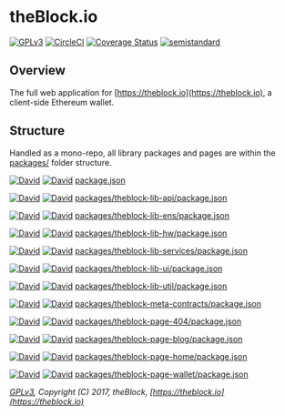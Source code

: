 # theBlock.io

[![GPLv3](https://img.shields.io/badge/license-GPL%20v3-green.svg)](https://www.gnu.org/licenses/gpl-3.0.en.html)
[![CircleCI](https://circleci.com/gh/theblock/theblock.github.io.svg?style=shield)](https://circleci.com/gh/theblock/theblock.github.io)
[![Coverage Status](https://coveralls.io/repos/github/theblock/theblock.github.io/badge.svg?branch=master)](https://coveralls.io/github/theblock/theblock.github.io?branch=master)
[![semistandard](https://img.shields.io/badge/code%20style-semistandard-brightgreen.svg)](https://github.com/Flet/semistandard)

## Overview

The full web application for [https://theblock.io](https://theblock.io), a client-side Ethereum wallet.

## Structure

Handled as a mono-repo, all library packages and pages are within the [packages/](packages/) folder structure.

[![David](https://david-dm.org/theblock/theblock.github.io/status.svg)](https://david-dm.org/theblock/theblock.github.io) [![David](https://david-dm.org/theblock/theblock.github.io/dev-status.svg)](https://david-dm.org/theblock/theblock.github.io?type=dev) [package.json](package.json)

[![David](https://david-dm.org/theblock/theblock.github.io/status.svg?path=packages/theblock-lib-api)](https://david-dm.org/theblock/theblock.github.io?path=packages/theblock-lib-api) [![David](https://david-dm.org/theblock/theblock.github.io/dev-status.svg?path=packages/theblock-lib-api)](https://david-dm.org/theblock/theblock.github.io?type=dev&path=packages/theblock-lib-api) [packages/theblock-lib-api/package.json](packages/theblock-lib-api/package.json)

[![David](https://david-dm.org/theblock/theblock.github.io/status.svg?path=packages/theblock-lib-ens)](https://david-dm.org/theblock/theblock.github.io?path=packages/theblock-lib-ens) [![David](https://david-dm.org/theblock/theblock.github.io/dev-status.svg?path=packages/theblock-lib-ens)](https://david-dm.org/theblock/theblock.github.io?type=dev&path=packages/theblock-lib-ens) [packages/theblock-lib-ens/package.json](packages/theblock-lib-ens/package.json)

[![David](https://david-dm.org/theblock/theblock.github.io/status.svg?path=packages/theblock-lib-hw)](https://david-dm.org/theblock/theblock.github.io?path=packages/theblock-lib-hw) [![David](https://david-dm.org/theblock/theblock.github.io/dev-status.svg?path=packages/theblock-lib-hw)](https://david-dm.org/theblock/theblock.github.io?type=dev&path=packages/theblock-lib-hw) [packages/theblock-lib-hw/package.json](packages/theblock-lib-hw/package.json)

[![David](https://david-dm.org/theblock/theblock.github.io/status.svg?path=packages/theblock-lib-services)](https://david-dm.org/theblock/theblock.github.io?path=packages/theblock-lib-services) [![David](https://david-dm.org/theblock/theblock.github.io/dev-status.svg?path=packages/theblock-lib-services)](https://david-dm.org/theblock/theblock.github.io?type=dev&path=packages/theblock-lib-services) [packages/theblock-lib-services/package.json](packages/theblock-lib-services/package.json)

[![David](https://david-dm.org/theblock/theblock.github.io/status.svg?path=packages/theblock-lib-ui)](https://david-dm.org/theblock/theblock.github.io?path=packages/theblock-lib-ui) [![David](https://david-dm.org/theblock/theblock.github.io/dev-status.svg?path=packages/theblock-lib-ui)](https://david-dm.org/theblock/theblock.github.io?type=dev&path=packages/theblock-lib-ui) [packages/theblock-lib-ui/package.json](packages/theblock-lib-ui/package.json)

[![David](https://david-dm.org/theblock/theblock.github.io/status.svg?path=packages/theblock-lib-util)](https://david-dm.org/theblock/theblock.github.io?path=packages/theblock-lib-util) [![David](https://david-dm.org/theblock/theblock.github.io/dev-status.svg?path=packages/theblock-lib-util)](https://david-dm.org/theblock/theblock.github.io?type=dev&path=packages/theblock-lib-util) [packages/theblock-lib-util/package.json](packages/theblock-lib-util/package.json)

[![David](https://david-dm.org/theblock/theblock.github.io/status.svg?path=packages/theblock-meta-contracts)](https://david-dm.org/theblock/theblock.github.io?path=packages/theblock-meta-contracts) [![David](https://david-dm.org/theblock/theblock.github.io/dev-status.svg?path=packages/theblock-meta-contracts)](https://david-dm.org/theblock/theblock.github.io?type=dev&path=packages/theblock-meta-contracts) [packages/theblock-meta-contracts/package.json](packages/theblock-meta-contracts/package.json)

[![David](https://david-dm.org/theblock/theblock.github.io/status.svg?path=packages/theblock-page-404)](https://david-dm.org/theblock/theblock.github.io?path=packages/theblock-page-404) [![David](https://david-dm.org/theblock/theblock.github.io/dev-status.svg?path=packages/theblock-page-404)](https://david-dm.org/theblock/theblock.github.io?type=dev&path=packages/theblock-page-404) [packages/theblock-page-404/package.json](packages/theblock-page-404/package.json)

[![David](https://david-dm.org/theblock/theblock.github.io/status.svg?path=packages/theblock-page-blog)](https://david-dm.org/theblock/theblock.github.io?path=packages/theblock-page-blog) [![David](https://david-dm.org/theblock/theblock.github.io/dev-status.svg?path=packages/theblock-page-blog)](https://david-dm.org/theblock/theblock.github.io?type=dev&path=packages/theblock-page-blog) [packages/theblock-page-blog/package.json](packages/theblock-page-blog/package.json)

[![David](https://david-dm.org/theblock/theblock.github.io/status.svg?path=packages/theblock-page-home)](https://david-dm.org/theblock/theblock.github.io?path=packages/theblock-page-home) [![David](https://david-dm.org/theblock/theblock.github.io/dev-status.svg?path=packages/theblock-page-home)](https://david-dm.org/theblock/theblock.github.io?type=dev&path=packages/theblock-page-home) [packages/theblock-page-home/package.json](packages/theblock-page-home/package.json)

[![David](https://david-dm.org/theblock/theblock.github.io/status.svg?path=packages/theblock-page-wallet)](https://david-dm.org/theblock/theblock.github.io?path=packages/theblock-page-wallet) [![David](https://david-dm.org/theblock/theblock.github.io/dev-status.svg?path=packages/theblock-page-wallet)](https://david-dm.org/theblock/theblock.github.io?type=dev&path=packages/theblock-page-wallet) [packages/theblock-page-wallet/package.json](packages/theblock-page-wallet/package.json)

_[GPLv3](LICENSE), Copyright (C) 2017, theBlock, [https://theblock.io](https://theblock.io)_
